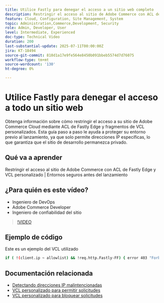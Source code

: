 ```yaml
---
title: Utilice Fastly para denegar el acceso a un sitio web completo
description: Restringir el acceso al sitio de Adobe Commerce con ACL de Fastly Edge y una VCL personalizada
feature: Cloud, Configuration, Site Management, System
topic: Administration,Commerce,Development, Security
role: Admin, Developer, User
level: Intermediate, Experienced
doc-type: Technical Video
duration: 200
last-substantial-update: 2025-07-11T00:00:00Z
jira: KT-18494
source-git-commit: 810d1a17e9fe564e8450b091bbeb5574d7d76075
workflow-type: tm+mt
source-wordcount: '130'
ht-degree: 0%

---
```



# Utilice Fastly para denegar el acceso a todo un sitio web

Obtenga información sobre cómo restringir el acceso a su sitio de Adobe Commerce Cloud mediante ACL de Fastly Edge y fragmentos de VCL personalizados. Esta guía paso a paso le ayuda a proteger su entorno previo al lanzamiento, ya que solo permite direcciones IP específicas, lo que garantiza que el sitio de desarrollo permanezca privado.

## Qué va a aprender

Restringir el acceso al sitio de Adobe Commerce con ACL de Fastly Edge y VCL personalizado | Entornos seguros antes del lanzamiento

## ¿Para quién es este vídeo?

* Ingeniero de DevOps
* Adobe Commerce Developer
* Ingeniero de confiabilidad del sitio

>[!VIDEO](https://video.tv.adobe.com/v/3464782/?learn=on&enablevpops&captions=spa)

## Ejemplo de código

Este es un ejemplo del VCL utilizado

```BASH
if ( !(client.ip ~ allowlist) && !req.http.Fastly-FF) { error 403 "Forbidden";}
```

## Documentación relacionada

* [Detectando direcciones IP malintencionadas](https://experienceleague.adobe.com/es/docs/commerce-learn/tutorials/tools/new-relic/malicious-ip)
* [VCL personalizado para permitir solicitudes](https://experienceleague.adobe.com/es/docs/commerce-on-cloud/user-guide/cdn/custom-vcl-snippets/fastly-vcl-allowlist)
* [VCL personalizado para bloquear solicitudes](https://experienceleague.adobe.com/es/docs/commerce-on-cloud/user-guide/cdn/custom-vcl-snippets/fastly-vcl-blocking)